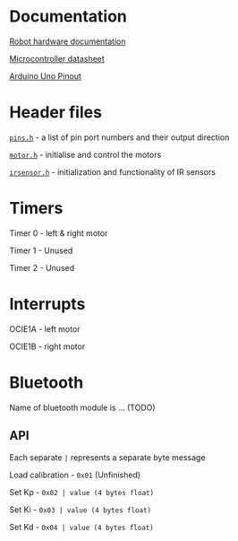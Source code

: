 # Documentation

[Robot hardware documentation](https://fs.keyestudio.com/KS0470)

[Microcontroller datasheet](https://ww1.microchip.com/downloads/en/DeviceDoc/Atmel-7810-Automotive-Microcontrollers-ATmega328P_Datasheet.pdf)

[Arduino Uno Pinout](https://images.prismic.io/circuito/8e3a980f0f964cc539b4cbbba2654bb660db6f52_arduino-uno-pinout-diagram.png)

# Header files

[`pins.h`](include/pins.h) - a list of pin port numbers and their output direction

[`motor.h`](include/motor.h) - initialise and control the motors

[`irsensor.h`](include/irsensor.h) - initialization and functionality of IR sensors

# Timers

Timer 0 - left & right motor

Timer 1 - Unused

Timer 2 - Unused

# Interrupts

OCIE1A - left motor

OCIE1B - right motor

# Bluetooth

Name of bluetooth module is ... (TODO)

## API

Each separate `|` represents a separate byte message

Load calibration - `0x01` (Unfinished)

Set Kp - `0x02 | value (4 bytes float)`

Set Ki - `0x03 | value (4 bytes float)`

Set Kd - `0x04 | value (4 bytes float)`